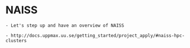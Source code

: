 # NAISS
```{objectives}
- Let's step up and have an overview of NAISS
```

```{admonition} See the documentation
- http://docs.uppmax.uu.se/getting_started/project_apply/#naiss-hpc-clusters
```

